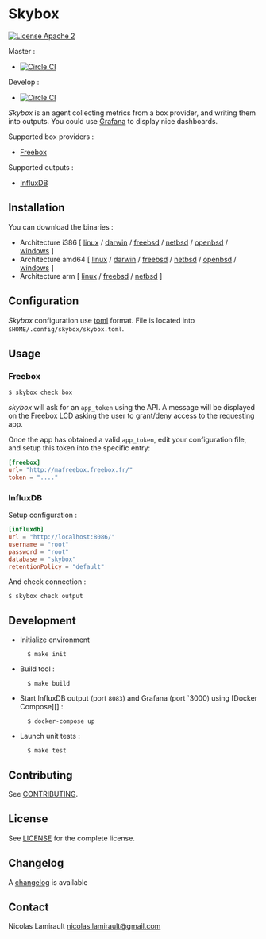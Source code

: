 # Skybox

[![License Apache 2][badge-license]](LICENSE)

Master :
* [![Circle CI](https://circleci.com/gh/nlamirault/skybox/tree/master.svg?style=svg)](https://circleci.com/gh/nlamirault/skybox/tree/master)

Develop :
* [![Circle CI](https://circleci.com/gh/nlamirault/skybox/tree/develop.svg?style=svg)](https://circleci.com/gh/nlamirault/skybox/tree/develop)

*Skybox* is an agent collecting metrics from a box provider, and writing them into outputs.
You could use [Grafana][] to display nice dashboards.

Supported box providers :

* [Freebox][]

Supported outputs :

* [InfluxDB][]

## Installation

You can download the binaries :

* Architecture i386 [ [linux](https://bintray.com/artifact/download/nlamirault/oss/skybox_linux_386) / [darwin](https://bintray.com/artifact/download/nlamirault/oss/skybox_darwin_386) / [freebsd](https://bintray.com/artifact/download/nlamirault/oss/skybox_freebsd_386) / [netbsd](https://bintray.com/artifact/download/nlamirault/oss/skybox_netbsd_386) / [openbsd](https://bintray.com/artifact/download/nlamirault/oss/skybox_openbsd_386) / [windows](https://bintray.com/artifact/download/nlamirault/oss/skybox_windows_386.exe) ]
* Architecture amd64 [ [linux](https://bintray.com/artifact/download/nlamirault/oss/skybox_linux_amd64) / [darwin](https://bintray.com/artifact/download/nlamirault/oss/skybox_darwin_amd64) / [freebsd](https://bintray.com/artifact/download/nlamirault/oss/skybox_freebsd_amd64) / [netbsd](https://bintray.com/artifact/download/nlamirault/oss/skybox_netbsd_amd64) / [openbsd](https://bintray.com/artifact/download/nlamirault/oss/skybox_openbsd_amd64) / [windows](https://bintray.com/artifact/download/nlamirault/oss/skybox_windows_amd64.exe) ]
* Architecture arm [ [linux](https://bintray.com/artifact/download/nlamirault/oss/skybox_linux_arm) / [freebsd](https://bintray.com/artifact/download/nlamirault/oss/skybox_freebsd_arm) / [netbsd](https://bintray.com/artifact/download/nlamirault/oss/skybox_netbsd_arm) ]



## Configuration

*Skybox* configuration use [toml][] format. File is located into `$HOME/.config/skybox/skybox.toml`.

## Usage

### Freebox

    $ skybox check box

*skybox* will ask for an `app_token` using the API. A message will be displayed on
the Freebox LCD asking the user to grant/deny access to the requesting app.

Once the app has obtained a valid `app_token`, edit your configuration file, and setup this token into the
specific entry:

```toml
[freebox]
url= "http://mafreebox.freebox.fr/"
token = "...."
```

### InfluxDB

Setup configuration :

```toml
[influxdb]
url = "http://localhost:8086/"
username = "root"
password = "root"
database = "skybox"
retentionPolicy = "default"
```

And check connection :

    $ skybox check output

## Development

* Initialize environment

        $ make init

* Build tool :

        $ make build

* Start InfluxDB output (port `8083`) and Grafana (port `3000)
using [Docker Compose][] :

        $ docker-compose up

* Launch unit tests :

        $ make test

## Contributing

See [CONTRIBUTING](CONTRIBUTING.md).


## License

See [LICENSE](LICENSE) for the complete license.


## Changelog

A [changelog](ChangeLog.md) is available


## Contact

Nicolas Lamirault <nicolas.lamirault@gmail.com>


[badge-license]: https://img.shields.io/badge/license-Apache2-green.svg?style=flat

[Freebox]: http://www.free.fr/adsl/freebox-revolution.html

[InfluxDB]: https://influxdata.com/time-series-platform/influxdb/

[Grafana]: http://grafana.org/

[toml]: https://github.com/toml-lang/toml
